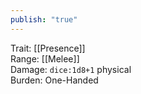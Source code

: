 ```yaml
---
publish: "true"
---
```


Trait: [[Presence]]  
Range: [[Melee]]  
Damage: `dice:1d8+1` physical  
Burden: One-Handed